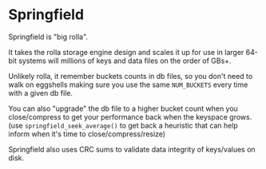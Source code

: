 Springfield
===========

Springfield is "big rolla".

It takes the rolla storage engine design and scales it up
for use in larger 64-bit systems will millions of keys
and data files on the order of GBs+.

Unlikely rolla, it remember buckets counts in db files,
so you don't need to walk on eggshells making sure you
use the same `NUM_BUCKETS` every time with a given db
file.

You can also "upgrade" the db file to a higher bucket
count when you close/compress to get your performance
back when the keyspace grows.  (use `springfield_seek_average()`
to get back a heuristic that can help inform when it's time
to close/compress/resize)

Springfield also uses CRC sums to validate data
integrity of keys/values on disk.
